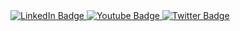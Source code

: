 
<div id="badges">
  <a href="your-linkedin-URL">
    <img src="https://img.shields.io/badge/LinkedIn-blue?style=for-the-badge&logo=linkedin&logoColor=white" alt="LinkedIn Badge"/>
  </a>
  <a href="https://www.youtube.com/channel/UChA96WpSWl7uH3c_Lw0fGAQ">
    <img src="https://img.shields.io/badge/YouTube-red?style=for-the-badge&logo=youtube&logoColor=white" alt="Youtube Badge"/>
  </a>
  <a href="https://m.soundcloud.com/meijinseem">
    <img src="https://img.shields.io/badge/Soundcloud-orange?style=for-the-badge&logo=soundcloud&logoColor=white" alt="Twitter Badge"/>
  </a>
</div>
